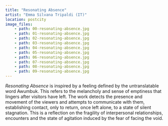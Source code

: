 ```yaml
---
title: "Resonating Absence"
artist: "Emma Silvana Tripaldi (IT)"
location: postcity
image_files:
    - path: 00-resonating-absence.jpg
    - path: 01-resonating-absence.jpg
    - path: 02-resonating-absence.jpg
    - path: 03-resonating-absence.jpg
    - path: 04-resonating-absence.jpg
    - path: 05-resonating-absence.jpg
    - path: 06-resonating-absence.jpg
    - path: 07-resonating-absence.jpg
    - path: 08-resonating-absence.jpg
    - path: 09-resonating-absence.jpg
---
```


_Resonating Absence_ is inspired by a feeling defined by the untranslatable word Awumbuk. This refers to the melancholy and sense of emptiness that lingers after visitors have left. The work detects the presence and movement of the viewers and attempts to communicate with them, establishing contact, only to return, once left alone, to a state of silent stagnation. This is a reflection on the fragility of interpersonal relationships, encounters and the state of agitation induced by the fear of facing the void.
